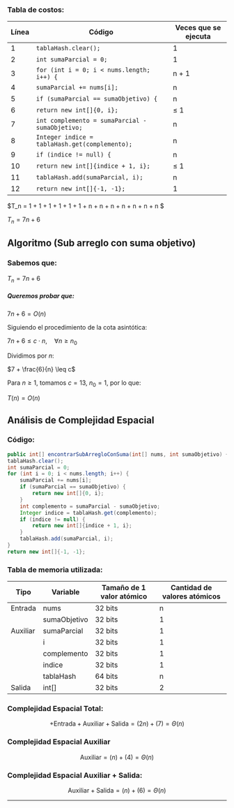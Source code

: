 ### **Tabla de costos:**

| Línea | Código                                           | Veces que se ejecuta |
| ------ | ------------------------------------------------- | -------------------- |
| 1      | `tablaHash.clear();`                            | 1                    |
| 2      | `int sumaParcial = 0;`                          | 1                    |
| 3      | `for (int i = 0; i < nums.length; i++) {`       | n + 1                |
| 4      | `sumaParcial += nums[i];`                       | n                    |
| 5      | `if (sumaParcial == sumaObjetivo) {`            | n                    |
| 6      | `return new int[]{0, i};`                       | ≤ 1                 |
| 7      | `int complemento = sumaParcial - sumaObjetivo;` | n                    |
| 8      | `Integer indice = tablaHash.get(complemento);`  | n                    |
| 9      | `if (indice != null) {`                         | n                    |
| 10     | `return new int[]{indice + 1, i};`              | ≤ 1                 |
| 11     | `tablaHash.add(sumaParcial, i);`                | n                    |
| 12     | `return new int[]{-1, -1};`                     | 1                    |

$T_n = 1 + 1 + 1 + 1 + 1 + 1 + n + n + n + n + n + n + n $

$T_n = 7n + 6$

## **Algoritmo (Sub arreglo con suma objetivo)**

### Sabemos que:

$T_n = 7n + 6$

##### Queremos probar que:

$7n + 6 = O(n)$

Siguiendo el procedimiento de la cota asintótica:

$7n+6 \leq c \cdot n,\quad \forall n \geq n_0$

Dividimos por $n$:

$7 + \frac{6}{n} \leq c$

Para $n \geq 1$, tomamos $c = 13$, $n_0 = 1$, por lo que:

$T(n) = O(n)$

## **Análisis de Complejidad Espacial**

### Código:

```java
public int[] encontrarSubArregloConSuma(int[] nums, int sumaObjetivo) {
tablaHash.clear();
int sumaParcial = 0;
for (int i = 0; i < nums.length; i++) {
    sumaParcial += nums[i];
    if (sumaParcial == sumaObjetivo) {
        return new int[]{0, i};
    }
    int complemento = sumaParcial - sumaObjetivo;
    Integer indice = tablaHash.get(complemento);
    if (indice != null) {
        return new int[]{indice + 1, i};
    }
    tablaHash.add(sumaParcial, i);
}
return new int[]{-1, -1};
```

### Tabla de memoria utilizada:

| Tipo     | Variable     | Tamaño de 1 valor atómico | Cantidad de valores atómicos |
| -------- | ------------ | --------------------------- | ----------------------------- |
| Entrada  | nums         | 32 bits                     | n                             |
|          | sumaObjetivo | 32 bits                     | 1                             |
| Auxiliar | sumaParcial  | 32 bits                     | 1                             |
|          | i            | 32 bits                     | 1                             |
|          | complemento  | 32 bits                     | 1                             |
|          | indice       | 32 bits                     | 1                             |
|          | tablaHash    | 64 bits                     | n                             |
| Salida   | int[]        | 32 bits                     | 2                             |

### Complejidad Espacial Total:

$$+ \text{Entrada} + \text{Auxiliar} + \text{Salida} =(2n) + (7)= \Theta(n)$$

### Complejidad Espacial Auxiliar 

$$\text{Auxiliar} = (n) + (4) = \Theta(n)$$

### Complejidad Espacial Auxiliar + Salida:

$$\text{Auxiliar} + \text{Salida} = (n) + (6) = \Theta(n)$$

---
